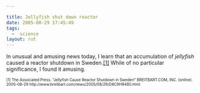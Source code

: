 ```yaml
---

title: Jellyfish shut down reactor
date: 2005-08-29 17:45:49
tags:
  -  science
layout: rut
---
```


<p>In unusual and amusing news today, I learn that an accumulation of <em>jellyfish</em> caused a reactor shutdown in Sweden.<a href="http://www.breitbart.com/news/2005/08/29/D8C9HR480.html">[1]</a> While of no particular significance, I found it amusing.</p>  <font size="-2"> [1] The Associated Press.  "Jellyfish Cause Reactor Shutdown in Sweden" BREITBART.COM, INC. (online).  2005-08-29 http://www.breitbart.com/news/2005/08/29/D8C9HR480.html </font>

